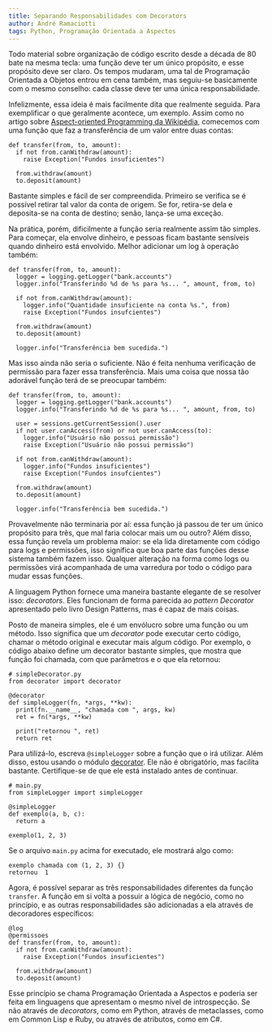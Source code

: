 ```yaml
---
title: Separando Responsabilidades com Decorators
author: André Ramaciotti
tags: Python, Programação Orientada a Aspectos
---
```


Todo material sobre organização de código escrito desde a década de 80 bate na
mesma tecla: uma função deve ter um único propósito, e esse propósito deve ser
claro. Os tempos mudaram, uma tal de Programação Orientada a Objetos entrou em
cena também, mas seguiu-se basicamente com o mesmo conselho: cada classe deve
ter uma única responsabilidade. 

Infelizmente, essa ideia é mais facilmente dita que realmente seguida. Para
exemplificar o que geralmente acontece, um exemplo. Assim como no artigo sobre
[Aspect-oriented Programming da Wikipédia][AOP], comecemos com uma função que
faz a transferência de um valor entre duas contas:

[AOP]: https://en.wikipedia.org/wiki/Aspect-oriented_programming

~~~~{.python}
def transfer(from, to, amount):
  if not from.canWithdraw(amount):
    raise Exception("Fundos insuficientes")

  from.withdraw(amount)
  to.deposit(amount)
~~~~

Bastante simples e fácil de ser compreendida. Primeiro se verifica se é
possível retirar tal valor da conta de origem. Se for, retira-se dela e
deposita-se na conta de destino; senão, lança-se uma exceção.

Na prática, porém, dificilmente a função seria realmente assim tão simples.
Para começar, ela envolve dinheiro, e pessoas ficam bastante sensíveis quando
dinheiro está envolvido. Melhor adicionar um log à operação também:

~~~~{.python}
def transfer(from, to, amount):
  logger = logging.getLogger("bank.accounts")
  logger.info("Transferindo %d de %s para %s... ", amount, from, to)

  if not from.canWithdraw(amount):
    logger.info("Quantidade insuficiente na conta %s.", from)
    raise Exception("Fundos insufcientes")

  from.withdraw(amount)
  to.deposit(amount)

  logger.info("Transferência bem sucedida.")
~~~~

Mas isso ainda não seria o suficiente. Não é feita nenhuma verificação de
permissão para fazer essa transferência. Mais uma coisa que nossa tão adorável
função terá de se preocupar também:

~~~~{.python}
def transfer(from, to, amount):
  logger = logging.getLogger("bank.accounts")
  logger.info("Transferindo %d de %s para %s... ", amount, from, to)

  user = sessions.getCurrentSession().user
  if not user.canAccess(from) or not user.canAccess(to):
    logger.info("Usuário não possui permissão")
    raise Exception("Usuário não possui permissão")

  if not from.canWithdraw(amount):
    logger.info("Fundos insuficientes")
    raise Exception("Fundos insufcientes")

  from.withdraw(amount)
  to.deposit(amount)

  logger.info("Transferência bem sucedida.")
~~~~

Provavelmente não terminaria por aí: essa função já passou de ter um único
propósito para três, que mal faria colocar mais um ou outro? Além disso, essa
função revela um problema maior: se ela lida diretamente com código para logs e
permissões, isso significa que boa parte das funções desse sistema também fazem
isso. Qualquer alteração na forma como logs ou permissões virá acompanhada de
uma varredura por todo o código para mudar essas funções.

A linguagem Python fornece uma maneira bastante elegante de se resolver isso:
*decorators*. Eles funcionam de forma parecida ao *pattern Decorator*
apresentado pelo livro Design Patterns, mas é capaz de mais coisas.

Posto de maneira simples, ele é um envólucro sobre uma função ou um método.
Isso significa que um *decorator* pode executar certo código, chamar o método
original e executar mais algum código. Por exemplo, o código abaixo define um
decorator bastante simples, que mostra que função foi chamada, com que
parâmetros e o que ela retornou:

~~~~{.python}
# simpleDecorator.py
from decorator import decorator

@decorator
def simpleLogger(fn, *args, **kw):
  print(fn.__name__, "chamada com ", args, kw)
  ret = fn(*args, **kw)

  print("retornou ", ret)
  return ret
~~~~

Para utilizá-lo, escreva `@simpleLogger` sobre a função que o irá utilizar. Além disso, estou usando o módulo [decorator][DEC]. Ele não é obrigatório, mas facilita bastante. Certifique-se de que ele está instalado antes de continuar.

[DEC]: http://pypi.python.org/pypi/decorator

~~~~{.python}
# main.py
from simpleLogger import simpleLogger

@simpleLogger
def exemplo(a, b, c):
  return a

exemplo(1, 2, 3)
~~~~

Se o arquivo `main.py` acima for executado, ele mostrará algo como:

~~~~
exemplo chamada com (1, 2, 3) {}
retornou  1
~~~~

Agora, é possível separar as três responsabilidades diferentes da função
`transfer`. A função em si volta a possuir a lógica de negócio, como no
princípio, e as outras responsabilidades são adicionadas a ela através de
decoradores específicos:

~~~~{.python}
@log
@permissoes
def transfer(from, to, amount):
  if not from.canWithdraw(amount):
    raise Exception("Fundos insuficientes")

  from.withdraw(amount)
  to.deposit(amount)
~~~~

Esse princípio se chama Programação Orientada a Aspectos e poderia ser feita em
linguagens que apresentam o mesmo nível de introspecção. Se não através de
*decorators*, como em Python, através de metaclasses, como em Common Lisp e
Ruby, ou através de atributos, como em C#.
